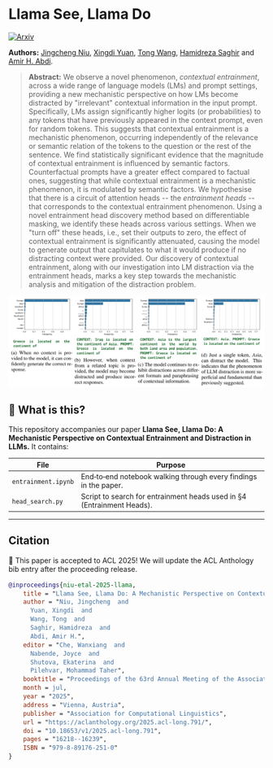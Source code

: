 # Llama See, Llama Do

[![Arxiv](https://img.shields.io/badge/Arxiv-2505.09338-red?style=flat-square&logo=arxiv&logoColor=white)](https://arxiv.org/abs/2505.09338)  

**Authors:** [Jingcheng Niu](https://frankniujc.github.io/), [Xingdi Yuan](https://xingdi-eric-yuan.github.io/), [Tong Wang](https://www.cs.toronto.edu/~tong/), [Hamidreza Saghir](https://hsaghir.github.io/) and [Amir H. Abdi](https://amir-abdi.com/).

> **Abstract:** We observe a novel phenomenon, *contextual entrainment*, across a wide range of language models (LMs) and prompt settings, providing a new mechanistic perspective on how LMs become distracted by "irrelevant" contextual information in the input prompt. Specifically, LMs assign significantly higher logits (or probabilities) to any tokens that have previously appeared in the context prompt, even for random tokens. This suggests that contextual entrainment is a mechanistic phenomenon, occurring independently of the relevance or semantic relation of the tokens to the question or the rest of the sentence. We find statistically significant evidence that the magnitude of contextual entrainment is influenced by semantic factors. Counterfactual prompts have a greater effect compared to factual ones, suggesting that while contextual entrainment is a mechanistic phenomenon, it is modulated by semantic factors.
We hypothesise that there is a circuit of attention heads -- the *entrainment heads* -- that corresponds to the contextual entrainment phenomenon. Using a novel entrainment head discovery method based on differentiable masking, we identify these heads across various settings. When we "turn off" these heads, i.e., set their outputs to zero, the effect of contextual entrainment is significantly attenuated, causing the model to generate output that capitulates to what it would produce if no distracting context were provided. Our discovery of contextual entrainment, along with our investigation into LM distraction via the entrainment heads, marks a key step towards the mechanistic analysis and mitigation of the distraction problem.

<p align="center">
  <img src="./image.png" />
</p>


## 📖  What is this?

This repository accompanies our paper **Llama See, Llama Do: A Mechanistic Perspective on Contextual Entrainment and Distraction in LLMs.** It contains:

| File            | Purpose                                                                                     |
| ------------------------ | ------------------------------------------------------------------------------------------- |
| `entrainment.ipynb`      | End‑to‑end notebook walking through every findings in the paper.                        |
| `head_search.py`         | Script to search for entrainment heads used in §4 (Entrainment Heads).                                  |

---

## Citation

🎉 This paper is accepted to ACL 2025! We will update the ACL Anthology bib entry after the proceeding release.

```bibtex
@inproceedings{niu-etal-2025-llama,
    title = "Llama See, Llama Do: A Mechanistic Perspective on Contextual Entrainment and Distraction in {LLM}s",
    author = "Niu, Jingcheng  and
      Yuan, Xingdi  and
      Wang, Tong  and
      Saghir, Hamidreza  and
      Abdi, Amir H.",
    editor = "Che, Wanxiang  and
      Nabende, Joyce  and
      Shutova, Ekaterina  and
      Pilehvar, Mohammad Taher",
    booktitle = "Proceedings of the 63rd Annual Meeting of the Association for Computational Linguistics (Volume 1: Long Papers)",
    month = jul,
    year = "2025",
    address = "Vienna, Austria",
    publisher = "Association for Computational Linguistics",
    url = "https://aclanthology.org/2025.acl-long.791/",
    doi = "10.18653/v1/2025.acl-long.791",
    pages = "16218--16239",
    ISBN = "979-8-89176-251-0"
}
```
